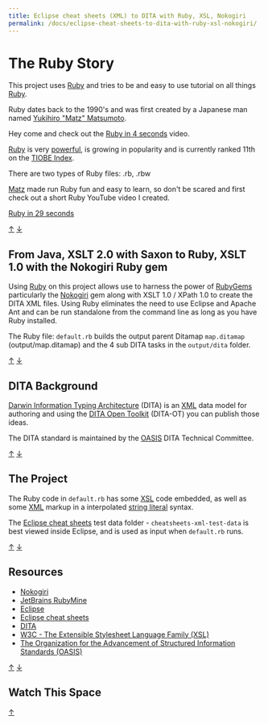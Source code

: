 ```yaml
---
title: Eclipse cheat sheets (XML) to DITA with Ruby, XSL, Nokogiri
permalink: /docs/eclipse-cheat-sheets-to-dita-with-ruby-xsl-nokogiri/
---
```


# The Ruby Story

This project uses [Ruby](https://www.ruby-lang.org/en/) and tries to be and easy to use tutorial on all things  [Ruby](http://ruby-doc.org).

Ruby dates back to the 1990's and was first created by a Japanese man named [Yukihiro "Matz" Matsumoto](https://en.wikipedia.org/wiki/Yukihiro_Matsumoto).

Hey come and check out the [Ruby in 4 seconds](https://youtu.be/ayx4fASYkZU) video.

[Ruby](https://www.ruby-lang.org/en/) is very [powerful](https://www.ruby-lang.org/en/documentation/success-stories/), is growing in popularity and is currently ranked 11th on the [TIOBE Index](http://www.tiobe.com/tiobe_index).

There are two types of Ruby files: .rb, .rbw

[Matz](https://twitter.com/matz_translated) made run Ruby fun and easy to learn, so don't be scared and first check out a short Ruby YouTube video I created.

[Ruby in 29 seconds](https://youtu.be/2ei7S0FU65E)

[&#8593;](#the-ruby-story) [&#8595;](#watch-this-space)

## From Java, XSLT 2.0 with Saxon to Ruby, XSLT 1.0 with the Nokogiri Ruby gem

Using [Ruby](http://www.iso.org/iso/iso_catalogue/catalogue_tc/catalogue_detail.htm?csnumber=59579) on this project allows use to harness the power of [RubyGems](https://rubygems.org/) particularly the [Nokogiri](http://www.nokogiri.org/) gem along with XSLT 1.0 / XPath 1.0 to create the DITA XML files.  Using Ruby eliminates the need to use Eclipse and Apache Ant and can be run standalone from the command line as long as you have Ruby installed.

The Ruby file: `default.rb` builds the output parent Ditamap `map.ditamap` (output/map.ditamap) and the 4 sub DITA tasks in the `output/dita` folder.

[&#8593;](#the-ruby-story) [&#8595;](#watch-this-space)

## DITA Background

[Darwin Information Typing Architecture](https://en.wikipedia.org/wiki/Darwin_Information_Typing_Architecture) (DITA) is an [XML](https://en.wikipedia.org/wiki/XML) data model for authoring and using the [DITA Open Toolkit](http://www.dita-ot.org/) (DITA-OT) you can publish those ideas.

The DITA standard is maintained by the [OASIS](https://www.oasis-open.org/) DITA Technical Committee.

[&#8593;](#the-ruby-story) [&#8595;](#watch-this-space)

## The Project

The Ruby code in `default.rb` has some [XSL](https://en.wikipedia.org/wiki/XSL) code embedded,
 as well as some [XML](https://en.wikipedia.org/wiki/XML) markup in a interpolated [string literal](http://ruby-doc.org/core-2.2.0/doc/syntax/literals_rdoc.html) syntax.

The [Eclipse cheat sheets](https://www.oracle.com/technical-resources/articles/enterprise-architecture/eclipse-cheat-sheets.html) test data folder - `cheatsheets-xml-test-data` is best viewed inside Eclipse, and is used as input when `default.rb` runs.

[&#8593;](#the-ruby-story) [&#8595;](#watch-this-space)

## Resources

- [Nokogiri](http://www.nokogiri.org/)
- [JetBrains RubyMine](https://www.jetbrains.com/ruby/)
- [Eclipse](https://eclipse.org/)
- [Eclipse cheat sheets](https://www.oracle.com/technical-resources/articles/enterprise-architecture/eclipse-cheat-sheets.html)
- [DITA](https://en.wikipedia.org/wiki/Darwin_Information_Typing_Architecture)
- [W3C - The Extensible Stylesheet Language Family (XSL)](http://www.w3.org/Style/XSL/)
- [The Organization for the Advancement of Structured Information Standards (OASIS)](<https://en.wikipedia.org/wiki/OASIS_(organization)>)

[&#8593;](#the-ruby-story) [&#8595;](#watch-this-space)

## Watch This Space

[&#8593;](#the-ruby-story)
